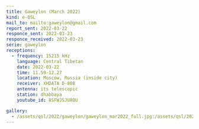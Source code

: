 ```yaml
---
title: Gaweylon (March 2022)
kind: e-QSL
mail_to: mailto:gaweylon@gmail.com
report_sent: 2022-03-22
responce_sent: 2022-03-23
responce_received: 2022-03-23
serie: gaweylon
receptions:
  - frequency: 15215 kHz
    language: Central Tibetan
    date: 2022-03-22
    time: 11.59-12.27
    location: Moscow, Russia (inside city)
    receiver: XHDATA D-808
    antenna: its telescopic
    station: dhabbaya
    youtube_id: 8SFWJSJU8OU

gallery:
  - /assets/qsl/2022/gaweylon/gaweylon_mar2022_full.jpg:/assets/qsl/2022/gaweylon/gaweylon_mar2022_small.jpg
---
```

